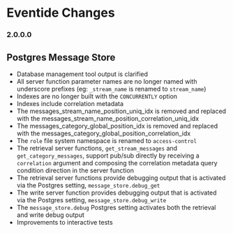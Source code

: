 # Eventide Changes

### 2.0.0.0

## Postgres Message Store

- Database management tool output is clarified
- All server function parameter names are no longer named with underscore prefixes (eg: `_stream_name` is renamed to `stream_name`)
- Indexes are no longer built with the `CONCURRENTLY` option
- Indexes include correlation metadata
- The messages_stream_name_position_uniq_idx is removed and replaced with the messages_stream_name_position_correlation_uniq_idx
- The messages_category_global_position_idx is removed and replaced with the messages_category_global_position_correlation_idx
- The `role` file system namespace is renamed to `access-control`
- The retrieval server functions, `get_stream_messages` and `get_category_messages`, support pub/sub directly by receiving a `correlation` argument and composing the correlation metadata query condition direction in the server function
- The retrieval server functions provide debugging output that is activated via the Postgres setting, `message_store.debug_get`
- The write server function provides debugging output that is activated via the Postgres setting, `message_store.debug_write`
- The `message_store.debug` Postgres setting activates both the retrieval and write debug output
- Improvements to interactive tests

